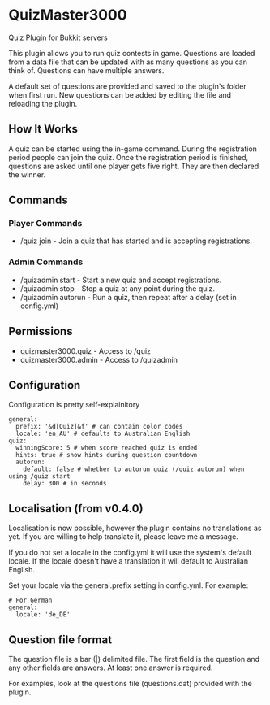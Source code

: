 QuizMaster3000
==============

Quiz Plugin for Bukkit servers

This plugin allows you to run quiz contests in game. Questions are loaded from a data file that can be updated with as many questions as you can think of. Questions can have multiple answers.

A default set of questions are provided and saved to the plugin's folder when first run. New questions can be added by editing the file and reloading the plugin.

How It Works
------------
A quiz can be started using the in-game command. During the registration period people can join the quiz. Once the registration period is finished, questions are asked until one player gets five right. They are then declared the winner. 

Commands
--------
### Player Commands

* /quiz join - Join a quiz that has started and is accepting registrations.

### Admin Commands

* /quizadmin start - Start a new quiz and accept registrations.
* /quizadmin stop - Stop a quiz at any point during the quiz.
* /quizadmin autorun -  Run a quiz, then repeat after a delay (set in config.yml)

Permissions
-----------
* quizmaster3000.quiz - Access to /quiz
* quizmaster3000.admin - Access to /quizadmin

Configuration
-------------

Configuration is pretty self-explainitory

```
general:
  prefix: '&d[Quiz]&f' # can contain color codes
  locale: 'en_AU' # defaults to Australian English
quiz:
  winningScore: 5 # when score reached quiz is ended
  hints: true # show hints during question countdown
  autorun:
    default: false # whether to autorun quiz (/quiz autorun) when using /quiz start
    delay: 300 # in seconds
```

Localisation (from v0.4.0)
--------------------------
Localisation is now possible, however the plugin contains no translations as yet. If you are willing to help translate it, please leave me a message.

If you do not set a locale in the config.yml it will use the system's default locale. If the locale doesn't have a translation it will default to Australian English.

Set your locale via the general.prefix setting in config.yml. For example:

```
# For German
general:
  locale: 'de_DE'
```

Question file format
--------------------

The question file is a bar (|) delimited file. The first field is the question and any other fields are answers. At least one answer is required.

For examples, look at the questions file (questions.dat) provided with the plugin.


